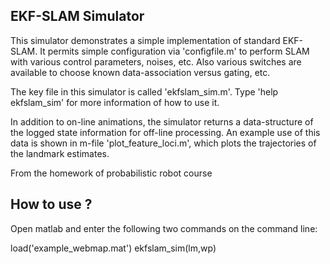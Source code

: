 EKF-SLAM Simulator
------------------



This simulator demonstrates a simple implementation of
standard EKF-SLAM. It permits simple configuration via 
'configfile.m' to perform SLAM with various control parameters,
noises, etc. Also various switches are available to choose
known data-association versus gating, etc.


The key file in this simulator is called 'ekfslam_sim.m'. Type
'help ekfslam_sim' for more information of how to use it.

In addition to on-line animations, the simulator returns a
data-structure of the logged state information for off-line
processing. An example use of this data is shown in m-file
'plot_feature_loci.m', which plots the trajectories of the 
landmark estimates.


From the homework of probabilistic robot course


How to use ?
------------------
Open matlab and enter the following two commands on the command line:

load('example_webmap.mat')
ekfslam_sim(lm,wp)

